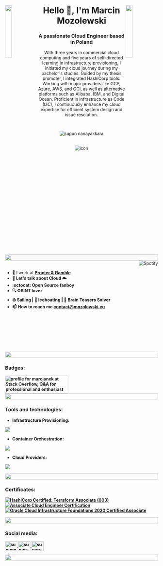 <main id="content" class="main-content" role="main">

<img align="left" src="https://user-images.githubusercontent.com/65187002/144930161-2f783401-8d27-4fdf-a2f7-cc0ba32f1f1f.gif" width="21%" style="display: inline;" />
<img align="right" src="https://user-images.githubusercontent.com/65187002/144930161-2f783401-8d27-4fdf-a2f7-cc0ba32f1f1f.gif" width="21%" style="display: inline;" />

<h1 align="center"><a name="anchor1" id="anchor1">Hello 👋, I'm Marcin Mozolewski</a></h1>
<h3 align="center">A passionate Cloud Engineer based in Poland</h3>
<p align="center">
    With three years in commercial cloud computing and five years of self-directed learning in infrastructure provisioning, I initiated my cloud journey during my bachelor's studies. Guided by my thesis promoter, I integrated HashiCorp
    tools. Working with major providers like GCP, Azure, AWS, and OCI, as well as alternative platforms such as Alibaba, IBM, and Digital Ocean. Proficient in Infrastructure as Code (IaC), I continuously enhance my cloud expertise for
    efficient system design and issue resolution.
</p>
<br />
<p align="center">
    <img src="https://komarev.com/ghpvc/?username=marcjanek&label=PROFILE+VIEWS&color=0e75b6&style=plastic&abbreviated=true" alt="supun nanayakkara" />
</p>

<br />
<div align="center">
    <img src="https://skillicons.dev/icons?i=terraform,gcp,azure,cloudflare,docker,linux,git" alt="icon" />
</div>

<img src="https://i.imgur.com/dBaSKWF.gif" height="20" width="100%" />

<br />

<img align="right" alt="Spotify" src="https://spotify-github-profile.kittinanx.com/api/view?uid=1176862723&cover_image=true&theme=default&show_offline=true&background_color=121212&interchange=true&bar_color=53b14f&bar_color_cover=true" />
<br />

- 🔭 I work at <b><a href="https://us.pg.com/" title="Procter & Gamble">Procter & Gamble</a>
- 💬 Let's talk about **Cloud** :cloud:
- :octocat: Open Source fanboy
- 🔍 OSINT lover
- ⛵ Sailing | 🚤 Iceboating | 🧠 Brain Teasers Solver
- 📫 How to reach me **[contact@mozolewski.eu](mailto:contact@mozolewski.eu?subject=Contact)**

<br />
<br />
<br />
<br />
<br />
<br />
<br />

<img src="https://i.imgur.com/dBaSKWF.gif" height="20" width="100%" />

<h3 align="left">Badges:</h3>
<a href="https://stackoverflow.com/users/13347227/marcjanek">
    <img
        src="https://stackoverflow.com/users/flair/13347227.png?theme=dark"
        width="208"
        height="58"
        alt="profile for marcjanek at Stack Overflow, Q&amp;A for professional and enthusiast programmers"
        title="profile for marcjanek at Stack Overflow, Q&amp;A for professional and enthusiast programmers"
    />
</a>

<img src="https://i.imgur.com/dBaSKWF.gif" height="20" width="100%" />

<h3 align="left">Tools and technologies:</h3>

- Infrastructure Provisioning:
<p align="left">
    <a href="https://skillicons.dev">
        <img src="https://skillicons.dev/icons?i=terraform, ansible" />
    </a>
</p>

- Container Orchestration:
<p align="left">
    <a href="https://skillicons.dev">
        <img src="https://skillicons.dev/icons?i=kubernetes, " />
    </a>
</p>

- Cloud Providers:
<p align="left">
    <a href="https://skillicons.dev">
        <img src="https://skillicons.dev/icons?i=gcp,azure,aws" />
    </a>
</p>

<img src="https://i.imgur.com/dBaSKWF.gif" height="20" width="100%" />

<h3 align="left">Certificates:</h3>


[![HashiCorp Certified: Terraform Associate (003)](https://images.credly.com/size/110x110/images/85b9cfc4-257a-4742-878c-4f7ab4a2631b/image.png)](https://www.credly.com/badges/e89e0ac3-0bb3-4f80-99e9-9fe88308acda/public_url "HashiCorp Certified: Terraform Associate (003)")
[![Associate Cloud Engineer Certification](https://images.credly.com/size/110x110/images/08096465-cbfc-4c3e-93e5-93c5aa61f23e/image.png)](https://www.credly.com/badges/cf2de373-d196-4842-bd3c-f13a715463f1/public_url "Associate Cloud Engineer Certification")
[![Oracle Cloud Infrastructure Foundations 2020 Certified Associate](https://images.credly.com/size/110x110/images/697cf123-74b0-4356-9055-9973471d26d6/03_Oracle_Cloud_Infrastructure_Foundations_Associate.png)](https://www.credly.com/badges/119c9762-a05a-4191-9022-308f61123370/public_url "Oracle Cloud Infrastructure Foundations 2020 Certified Associate")

<img src="https://i.imgur.com/dBaSKWF.gif" height="20" width="100%" />

<h3 align="left">Social media:</h3>
<p align="left">
    <a href="https://pl.linkedin.com/in/marcin-mozolewski" target="blank">
        <img align="center" src="https://raw.githubusercontent.com/rahuldkjain/github-profile-readme-generator/master/src/images/icons/Social/linked-in-alt.svg" alt="supunnanayakkara" height="30" width="40" />
    </a>
    <a href="https://stackoverflow.com/users/13347227/marcin-mozolewski" target="blank">
        <img align="center" src="https://raw.githubusercontent.com/rahuldkjain/github-profile-readme-generator/master/src/images/icons/Social/stack-overflow.svg" alt="supun-nanayakkara" height="30" width="40" />
    </a>
    <a href="https://www.credly.com/users/marcin-mozolewski" target="blank">
        <img align="center" src="https://www.svgrepo.com/show/331358/credly.svg" alt="supun-nanayakkara" height="30" width="40" />
    </a>
</p>

<img src="https://i.imgur.com/dBaSKWF.gif" height="20" width="100%" />
